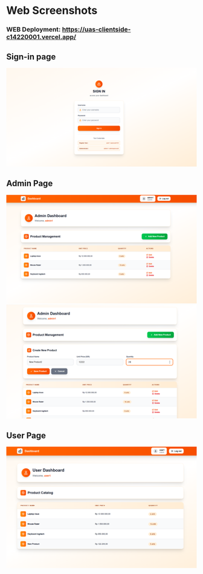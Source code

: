 # Web Screenshots
### WEB Deployment: https://uas-clientside-c14220001.vercel.app/

## Sign-in page
![alt text](public/Screenshots/signin_page.png)

## Admin Page
![alt text](public/Screenshots/admin_dashboard.png)
![alt text](public/Screenshots/admin_dashboard_crud.png)

## User Page
![alt text](public/Screenshots/user_dashboard.png)